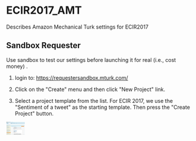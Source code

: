 # ECIR2017_AMT
Describes Amazon Mechanical Turk settings for ECIR2017

## Sandbox Requester
Use sandbox to test our settings before launching it for real (i.e., cost money) .

1. login to: https://requestersandbox.mturk.com/

2. Click on the "Create" menu and then click "New Project" link.

3. Select a project template from the list.
For ECIR 2017, we use the "Sentiment of a tweet" as the starting template.
Then press the "Create Project" button.

<img src="./images/create_new_project.png" alt="Drawing" style="width: 50px;"/>







